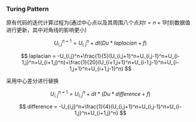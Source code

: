 ### Turing Pattern

原有代码的迭代计算过程为(通过中心点以及其周围八个点对$t=n+1$时刻数据值进行更新，其中对角线的影响更小)

$$
U_{i,j}^{n+1} = U_{i,j}^n + dt(Du*laplacian+f)
$$

$$
laplacian = -U_{i,j}^n+\frac{1}{5}(U_{i,j+1}^n+U_{i,j-1}^n+U_{i-1,j}^n+U_{i+1,j}^n)+\frac{1}{20}(U_{i+1,j+1}^n+U_{i-1,j-1}^n+U_{i-1,j+1}^n+U_{i+1,j-1}^n)
$$


采用中心差分进行替换

$$
U_{i,j}^{n+1} = U_{i,j}^n+dt*(Du*difference+f)
$$

$$
difference = -U_{i,j}^n+\frac{1}{4}(U_{i,j+1}^n+U_{i,j-1}^n+U_{i-1,j}^n+U_{i+1,j}^n)
$$
